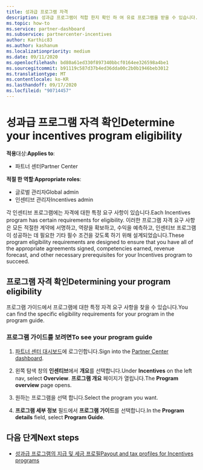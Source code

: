```yaml
---
title: 성과급 프로그램 자격
description: 성과급 프로그램이 적합 한지 확인 하 여 유료 프로그램을 받을 수 있습니다.
ms.topic: how-to
ms.service: partner-dashboard
ms.subservice: partnercenter-incentives
author: Karthic83
ms.author: kashanum
ms.localizationpriority: medium
ms.date: 09/11/2020
ms.openlocfilehash: bd80a61ed330f897340bbcf0164ee326598a4be1
ms.sourcegitcommit: b91119c587d37b4ed36dda00c2b0b1946beb3012
ms.translationtype: MT
ms.contentlocale: ko-KR
ms.lasthandoff: 09/17/2020
ms.locfileid: "90714457"
---
```

# <a name="determine-your-incentives-program-eligibility"></a><span data-ttu-id="78980-103">성과급 프로그램 자격 확인</span><span class="sxs-lookup"><span data-stu-id="78980-103">Determine your incentives program eligibility</span></span>

<span data-ttu-id="78980-104">**적용**대상:</span><span class="sxs-lookup"><span data-stu-id="78980-104">**Applies to**:</span></span>

- <span data-ttu-id="78980-105">파트너 센터</span><span class="sxs-lookup"><span data-stu-id="78980-105">Partner Center</span></span>

<span data-ttu-id="78980-106">**적절 한 역할**:</span><span class="sxs-lookup"><span data-stu-id="78980-106">**Appropriate roles**:</span></span>

- <span data-ttu-id="78980-107">글로벌 관리자</span><span class="sxs-lookup"><span data-stu-id="78980-107">Global admin</span></span>
- <span data-ttu-id="78980-108">인센티브 관리자</span><span class="sxs-lookup"><span data-stu-id="78980-108">Incentives admin</span></span>

 <span data-ttu-id="78980-109">각 인센티브 프로그램에는 자격에 대한 특정 요구 사항이 있습니다.</span><span class="sxs-lookup"><span data-stu-id="78980-109">Each Incentives program has certain requirements for eligibility.</span></span> <span data-ttu-id="78980-110">이러한 프로그램 자격 요구 사항은 모든 적절한 계약에 서명하고, 역량을 확보하고, 수익을 예측하고, 인센티브 프로그램이 성공하는 데 필요한 기타 필수 조건을 갖도록 하기 위해 설계되었습니다.</span><span class="sxs-lookup"><span data-stu-id="78980-110">These program eligibility requirements are designed to ensure that you have all of the appropriate agreements signed, competencies earned, revenue forecast, and other necessary prerequisites for your Incentives program to succeed.</span></span>

## <a name="determining-your-program-eligibility"></a><span data-ttu-id="78980-111">프로그램 자격 확인</span><span class="sxs-lookup"><span data-stu-id="78980-111">Determining your program eligibility</span></span>

<span data-ttu-id="78980-112">프로그램 가이드에서 프로그램에 대한 특정 자격 요구 사항을 찾을 수 있습니다.</span><span class="sxs-lookup"><span data-stu-id="78980-112">You can find the specific eligibility requirements for your program in the program guide.</span></span> 

### <a name="to-see-your-program-guide"></a><span data-ttu-id="78980-113">프로그램 가이드를 보려면</span><span class="sxs-lookup"><span data-stu-id="78980-113">To see your program guide</span></span>

1. <span data-ttu-id="78980-114">[파트너 센터 대시보드](https://partner.microsoft.com/dashboard/)에 로그인합니다.</span><span class="sxs-lookup"><span data-stu-id="78980-114">Sign into the [Partner Center dashboard](https://partner.microsoft.com/dashboard/).</span></span>

2. <span data-ttu-id="78980-115">왼쪽 탐색 창의 **인센티브**에서 **개요**를 선택합니다.</span><span class="sxs-lookup"><span data-stu-id="78980-115">Under **Incentives** on the left nav, select **Overview**.</span></span> <span data-ttu-id="78980-116">**프로그램 개요** 페이지가 열립니다.</span><span class="sxs-lookup"><span data-stu-id="78980-116">The **Program overview** page opens.</span></span>

3. <span data-ttu-id="78980-117">원하는 프로그램을 선택 합니다.</span><span class="sxs-lookup"><span data-stu-id="78980-117">Select the program you want.</span></span>

4. <span data-ttu-id="78980-118">**프로그램 세부 정보** 필드에서 **프로그램 가이드**를 선택합니다.</span><span class="sxs-lookup"><span data-stu-id="78980-118">In the **Program details** field, select **Program Guide**.</span></span>

## <a name="next-steps"></a><span data-ttu-id="78980-119">다음 단계</span><span class="sxs-lookup"><span data-stu-id="78980-119">Next steps</span></span>

- [<span data-ttu-id="78980-120">성과급 프로그램의 지급 및 세금 프로필</span><span class="sxs-lookup"><span data-stu-id="78980-120">Payout and tax profiles for Incentives programs</span></span>](incentives-create-and-manage-your-payout-and-tax-profiles.md)